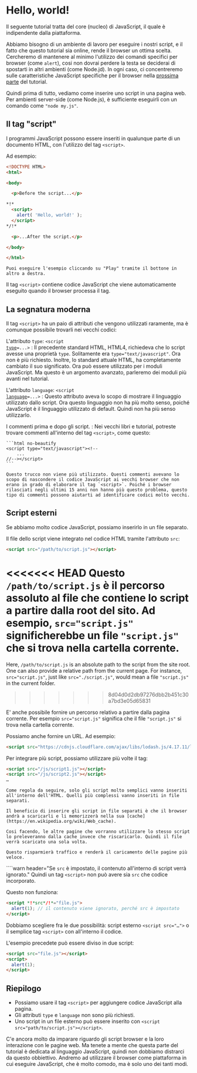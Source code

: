 # Hello, world!

Il seguente tutorial tratta del core (nucleo) di JavaScript, il quale è indipendente dalla piattaforma.

Abbiamo bisogno di un ambiente di lavoro per eseguire i nostri script, e il fatto che questo tutorial sia online, rende il browser un ottima scelta. Cercheremo di mantenere al minimo l'utilizzo dei comandi specifici per browser (come `alert`), cosi non dovrai perdere la testa se deciderai di spostarti in altri ambienti (come Node.jd). In ogni caso, ci concentreremo sulle caratteristiche JavaScript specifiche per il browser nella [prossima parte](/ui) del tutorial.

Quindi prima di tutto, vediamo come inserire uno script in una pagina web. Per ambienti server-side (come Node.js), è sufficiente eseguirli con un comando come `"node my.js"`.

## Il tag "script"

I programmi JavaScript possono essere inseriti in qualunque parte di un documento HTML, con l'utilizzo del tag `<script>`.

Ad esempio:

```html run height=100
<!DOCTYPE HTML>
<html>

<body>

  <p>Before the script...</p>

*!*
  <script>
    alert( 'Hello, world!' );
  </script>
*/!*

  <p>...After the script.</p>

</body>

</html>
```

```online
Puoi eseguire l'esempio cliccando su "Play" tramite il bottone in altro a destra.
```

Il tag `<script>` contiene codice JavaScript che viene automaticamente eseguito quando il browser processa il tag.

## La segnatura moderna

Il tag `<script>` ha un paio di attributi che vengono utilizzati raramente, ma è comunque possibile trovarli nei vecchi codici:

L'attributo `type`: <code>&lt;script <u>type</u>=...&gt;</code>
: Il precedente standard HTML, HTML4, richiedeva che lo script avesse una proprietà `type`. Solitamente era `type="text/javascript"`. Ora non è più richiesto. Inoltre, lo standard attuale HTML, ha completamente cambiato il suo significato. Ora può essere utilizzato per i moduli JavaScript. Ma questo è un argomento avanzato, parleremo dei moduli più avanti nel tutorial.

L'attributo `language`: <code>&lt;script <u>language</u>=...&gt;</code>
: Questo attributo aveva lo scopo di mostrare il linguaggio utilizzato dallo script. Ora questo linguaggio non ha più molto senso, poiché JavaScript è il linguaggio utilizzato di default. Quindi non ha più senso utilizzarlo.

I commenti prima e dopo gli script.
: Nei vecchi libri e tutorial, potreste trovare commenti all'interno del tag `<script>`, come questo:

    ```html no-beautify
    <script type="text/javascript"><!--
        ...
    //--></script>
    ```

    Questo trucco non viene più utilizzato. Questi commenti avevano lo scopo di nascondere il codice JavaScript ai vecchi browser che non erano in grado di elaborare il tag `<script>`. Poiché i browser rilasciati negli ultimi 15 anni non hanno più questo problema, questo tipo di commenti possono aiutarti ad identificare codici molto vecchi.


## Script esterni

Se abbiamo molto codice JavaScript, possiamo inserirlo in un file separato.

Il file dello script viene integrato nel codice HTML tramite l'attributo `src`:

```html
<script src="/path/to/script.js"></script>
```

<<<<<<< HEAD
Questo `/path/to/script.js` è il percorso assoluto al file che contiene lo script a partire dalla root del sito. Ad esempio, `src="script.js"` significherebbe un file `"script.js"` che si trova nella cartella corrente.
=======
Here, `/path/to/script.js` is an absolute path to the script from the site root. One can also provide a relative path from the current page. For instance, `src="script.js"`, just like `src="./script.js"`, would mean a file `"script.js"` in the current folder.
>>>>>>> 8d04d0d2db97276dbb2b451c30a7bd3e05d65831

E' anche possibile fornire un percorso relativo a partire dalla pagina corrente. Per esempio `src="script.js"` significa che il file `"script.js"` si trova nella cartella corrente.

Possiamo anche fornire un URL. Ad esempio:

```html
<script src="https://cdnjs.cloudflare.com/ajax/libs/lodash.js/4.17.11/lodash.js"></script>
```

Per integrare più script, possiamo utilizzare più volte il tag:

```html
<script src="/js/script1.js"></script>
<script src="/js/script2.js"></script>
…
```

```smart
Come regola da seguire, solo gli script molto semplici vanno inseriti all'interno dell'HTML. Quelli più complessi vanno inseriti in file separati.

Il beneficio di inserire gli script in file separati è che il browser andrà a scaricarli e li memorizzerà nella sua [cache](https://en.wikipedia.org/wiki/Web_cache).

Cosi facendo, le altre pagine che vorranno utilizzare lo stesso script lo preleveranno dalla cache invece che riscaricarlo. Quindi il file verrà scaricato una sola volta.

Questo risparmierà traffico e renderà il caricamento delle pagine più veloce.
```

````warn header="Se `src` è impostato, il contenuto all'interno di script verrà ignorato."
Quindi un tag `<script>` non può avere sia `src` che codice incorporato.

Questo non funziona:

```html
<script *!*src*/!*="file.js">
  alert(1); // il contenuto viene ignorato, perché src è impostato
</script>
```

Dobbiamo scegliere fra le due possibilità: script esterno `<script src="…">` o il semplice tag `<script>` con all'interno il codice.

L'esempio precedete può essere diviso in due script:

```html
<script src="file.js"></script>
<script>
  alert(1);
</script>
```

## Riepilogo

- Possiamo usare il tag `<script>` per aggiungere codice JavaScript alla pagina.
- Gli attributi `type` e `language` non sono più richiesti.
- Uno script in un file esterno può essere inserito con `<script src="path/to/script.js"></script>`.

C'e ancora molto da imparare riguardo gli script browser e la loro interazione con le pagine web. Ma tenete a mente che questa parte del tutorial è dedicata al linguaggio JavaScript, quindi non dobbiamo distrarci da questo obbiettivo. Andremo ad utilizzare il browser come piattaforma in cui eseguire JavaScript, che è molto comodo, ma è solo uno dei tanti modi. 
